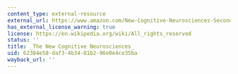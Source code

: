 ```yaml
---
content_type: external-resource
external_url: https://www.amazon.com/New-Cognitive-Neurosciences-Second/dp/0262071959
has_external_license_warning: true
license: https://en.wikipedia.org/wiki/All_rights_reserved
status: ''
title: _The New Cognitive Neurosciences_
uid: 62384e58-daf3-4b34-81b2-96e0e4ce35ba
wayback_url: ''
---
```

